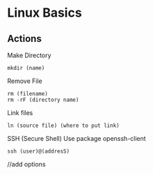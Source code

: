 # Linux Basics
## Actions
Make Directory
```
mkdir (name)
```
Remove File
```
rm (filename)
rm -rF (directory name)
```
Link files
```
ln (source file) (where to put link)
```
SSH (Secure Shell)
Use package openssh-client
```
ssh (user)@(addresS)
```
//add options
